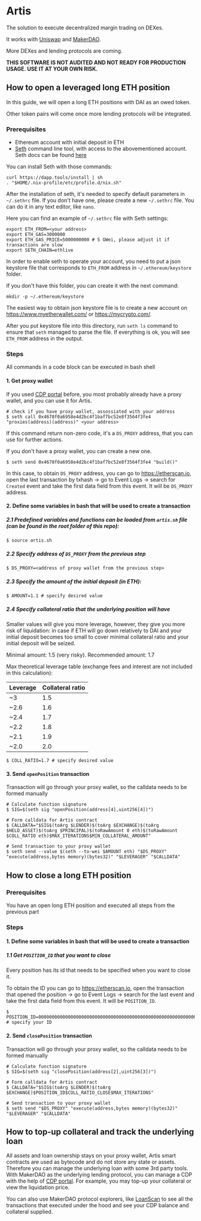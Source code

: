 # Artis

The solution to execute decentralized margin trading on DEXes.

It works with [Uniswap](https://uniswap.io/) and [MakerDAO](https://makerdao.com).

More DEXes and lending protocols are coming.

**THIS SOFTWARE IS NOT AUDITED AND NOT READY FOR PRODUCTION USAGE. USE IT AT YOUR OWN RISK.**

## How to open a leveraged long ETH position

In this guide, we will open a long ETH positions with DAI as an owed token.

Other token pairs will come once more lending protocols will be integrated.

### Prerequisites
- Ethereum account with initial deposit in ETH
- [Seth](https://dapp.tools/seth) command line tool, with access to the abovementioned account. Seth docs can be found [here](https://github.com/dapphub/dapptools/tree/master/src/seth)

You can install Seth with those commands:
```
curl https://dapp.tools/install | sh
. "$HOME/.nix-profile/etc/profile.d/nix.sh"
```

After the installation of seth, it's needed to specify default parameters in `~/.sethrc` file. If you don't have one, please create a new `~/.sethrc` file. You can do it in any text editor, like `nano`.

Here you can find an example of `~/.sethrc` file with Seth settings:
```
export ETH_FROM=<your address>
export ETH_GAS=3000000
export ETH_GAS_PRICE=5000000000 # 5 GWei, please adjust it if transactions are slow
export SETH_CHAIN=ethlive
```

In order to enable seth to operate your account, you need to put a json keystore file that corresponds to `ETH_FROM` address in `~/.ethereum/keystore` folder.

If you don't have this folder, you can create it with the next command:
```
mkdir -p ~/.ethereum/keystore
```

The easiest way to obtain json keystore file is to create a new account on https://www.myetherwallet.com/ or https://mycrypto.com/.

After you put keystore file into this directory, run `seth ls` command to ensure that `seth` managed to parse the file. If everything is ok, you will see `ETH_FROM` address in the output.

### Steps

All commands in a code block can be executed in bash shell

#### 1. Get proxy wallet

If you used [CDP portal](https://cdp.makerdao.com) before, you most probably already have a proxy wallet, and you can use it for Artis.
```
# check if you have proxy wallet, assossiated with your address
$ seth call 0x4678f0a6958e4d2bc4f1baf7bc52e8f3564f3fe4 "proxies(address)(address)" <your address>
```
If this command return non-zero code, it's a `DS_PROXY` address, that you can use for further actions.

If you don't have a proxy wallet, you can create a new one.
```
$ seth send 0x4678f0a6958e4d2bc4f1baf7bc52e8f3564f3fe4 "build()"
```
In this case, to obtain `DS_PROXY` address, you can go to https://etherscan.io, open the last transaction by txhash -> go to Event Logs -> search for `Created` event and take the first data field from this event. It will be `DS_PROXY` address.

#### 2. Define some variables in bash that will be used to create a transaction

##### 2.1 Predefined variables and functions can be loaded from `artis.sh` file (can be found in the root folder of this repo):
```
$ source artis.sh
```

##### 2.2 Specify address of `DS_PROXY` from the previous step
```
$ DS_PROXY=<address of proxy wallet from the previous step>
```

##### 2.3 Specify the amount of the initial deposit (in ETH):
```
$ AMOUNT=1.1 # specify desired value
```

##### 2.4 Specify collateral ratio that the underlying position will have

Smaller values will give you more leverage, however, they give you more risk of liquidation: in case if ETH will go down relatively to DAI and your initial deposit becomes too small to cover minimal collateral ratio and your initial deposit will be seized.

Minimal amount: 1.5 (very risky). Recommended amount: 1.7

Max theoretical leverage table (exchange fees and interest are not included in this calculation):

| Leverage | Collateral ratio |
| ----------- | ----------- |
| ~3 | 1.5 |
| ~2.6 | 1.6 |
| ~2.4 | 1.7 |
| ~2.2 | 1.8 |
| ~2.1 | 1.9 |
| ~2.0 | 2.0 |

```
$ COLL_RATIO=1.7 # specify desired value
```
#### 3. Send `openPosition` transaction
Transaction will go through your proxy wallet, so the calldata needs to be formed manually
```
# Calculate function signature
$ SIG=$(seth sig "openPosition(address[4],uint256[4])")

# Form calldata for Artis contract
$ CALLDATA="$SIG$(toArg $LENDER)$(toArg $EXCHANGE)$(toArg $HELD_ASSET)$(toArg $PRINCIPAL)$(toRawAmount 0 eth)$(toRawAmount $COLL_RATIO eth)$MAX_ITERATIONS$MIN_COLLATERAL_AMOUNT"

# Send transaction to your proxy wallet
$ seth send --value $(seth --to-wei $AMOUNT eth) "$DS_PROXY" "execute(address,bytes memory)(bytes32)" "$LEVERAGER" "$CALLDATA"
```

## How to close a long ETH position

### Prerequisites
You have an open long ETH position and executed all steps from the previous part

### Steps

#### 1. Define some variables in bash that will be used to create a transaction
##### 1.1 Get `POSITION_ID` that you want to close
Every position has its id that needs to be specified when you want to close it.

To obtain the ID you can go to https://etherscan.io, open the transaction that opened the position -> go to Event Logs -> search for the last event and take the first data field from this event. It will be `POSITION_ID`.

```
$ POSITION_ID=0000000000000000000000000000000000000000000000000000000000000001 # specify your ID
```


#### 2. Send `closePosition` transaction
Transaction will go through your proxy wallet, so the calldata needs to be formed manually
```
# Calculate function signature
$ SIG=$(seth sig "closePosition(address[2],uint256[3])")

# Form calldata for Artis contract
$ CALLDATA="$SIG$(toArg $LENDER)$(toArg $EXCHANGE)$POSITION_ID$COLL_RATIO_CLOSE$MAX_ITERATIONS"

# Send transaction to your proxy wallet
$ seth send "$DS_PROXY" "execute(address,bytes memory)(bytes32)" "$LEVERAGER" "$CALLDATA"
```

## How to top-up collateral and track the underlying loan

All assets and loan ownership stays on your proxy wallet, Artis smart contracts are used as bytecode and do not store any state or assets. Therefore you can manage the underlying loan with some 3rd party tools.
With MakerDAO as the underlying lending protocol, you can manage a CDP with the help of [CDP portal](https://cdp.makerdao.com). For example, you may top-up your collateral or view the liquidation price.

You can also use MakerDAO protocol explorers, like [LoanScan](https://loanscan.io) to see all the transactions that executed under the hood and see your CDP balance and collateral supplied.
